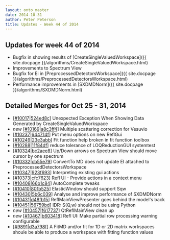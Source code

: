 ```yaml
---
layout: onto_master
date: 2014-10-31
author: Peter Peterson
title: Updates - Week 44 of 2014
---
```

Updates for week 44 of 2014
---------------------------
* Bugfix in showing results of [CreateSingleValuedWorkspace]({{ site.docpage }}/algorithms/CreateSingleValuedWorkspace.html)
* Improvements to Spectrum View
* Bugfix for Ei in [PreprocessedDetectorsWorkspace]({{ site.docpage }}/algorithms/PreprocessedDetectorsWorkspace.html)
* Performance improvements in [SXDMDNorm]({{ site.docpage }}/algorithms/SXDMDNorm.html)

Detailed Merges for Oct 25 - 31, 2014
-------------------------------------
* \[[#10017](http://trac.mantidproject.org/mantid/ticket/10017)\|[524ed8c](https://github.com/mantidproject/mantid/commit/524ed8c04b0fa517a4f6b558df913af6330bb9a3)\] Unexpected Exception When Showing Data Generated by CreateSingleValuedWorkspace
* *new* \[[#10169](http://trac.mantidproject.org/mantid/ticket/10169)\|[a8c3ff4](https://github.com/mantidproject/mantid/commit/a8c3ff4a158aedbb8faa60fb43cf62b0b909cebb)\] Multiple scattering correction for Vesuvio
* \[[#10237](http://trac.mantidproject.org/mantid/ticket/10237)\|[644714f](https://github.com/mantidproject/mantid/commit/644714f30ffb0612ddd8dca6737907316d4a6cf6)\] Put menu options on new ReflGui
* \[[#10249](http://trac.mantidproject.org/mantid/ticket/10249)\|[23e3abb](https://github.com/mantidproject/mantid/commit/23e3abb26373dd6713311b82291f043efcf82daa)\] Fit function help broken in fit function toolbox
* \[[#10288](http://trac.mantidproject.org/mantid/ticket/10288)\|[11f84df](https://github.com/mantidproject/mantid/commit/11f84df22ba334036554eefa00da2fb2883e99f9)\] reduce tolerance of LOQReductionGUI systemtest
* \[[#10324](http://trac.mantidproject.org/mantid/ticket/10324)\|[bc2aee8](https://github.com/mantidproject/mantid/commit/bc2aee8b4d3abc941de1f558795741c00da85f7f)\] Up/Down arrows on Spectrum View should move cursor by one spectrum
* \[[#10332](http://trac.mantidproject.org/mantid/ticket/10332)\|[cb55e79](https://github.com/mantidproject/mantid/commit/cb55e79c1ab4e0ff4365c76a5590eab843aa7386)\] ConvertTo MD does not update EI attached to PreprocessedDetectorsWorkspace
* \[[#10347](http://trac.mantidproject.org/mantid/ticket/10347)\|[923f693](https://github.com/mantidproject/mantid/commit/923f69300554dfb498411c0aeae71201673ed18f)\] Interpreting existing gui actions
* \[[#10373](http://trac.mantidproject.org/mantid/ticket/10373)\|[cfc7623](https://github.com/mantidproject/mantid/commit/cfc762345e2c97b5b44bcc6520b825ff489257e3)\] Refl UI - Provide actions in a context menu
* \[[#10408](http://trac.mantidproject.org/mantid/ticket/10408)\|[66b1c84](https://github.com/mantidproject/mantid/commit/66b1c84c41c28fb6259e9cc25706a0a6823908e4)\] AutoComplete tweaks
* \[[#10410](http://trac.mantidproject.org/mantid/ticket/10410)\|[801b525](https://github.com/mantidproject/mantid/commit/801b525f3ca643bd1e17825a69581ddc0df41fed)\] ElasticWindow should support Sqw
* \[[#10430](http://trac.mantidproject.org/mantid/ticket/10430)\|[5b6c039](https://github.com/mantidproject/mantid/commit/5b6c0390e8aee79639ad1050ed44d4aaae3216cf)\] Analyse and improve performance of SXDMDNorm
* \[[#10431](http://trac.mantidproject.org/mantid/ticket/10431)\|[d48fb15](https://github.com/mantidproject/mantid/commit/d48fb15186e08856c0a60b4ac6a543c06da1e211)\] ReflMainViewPresenter goes behind the model's back
* \[[#10451](http://trac.mantidproject.org/mantid/ticket/10451)\|[56759bd](https://github.com/mantidproject/mantid/commit/56759bd6be2cd9a3c4edbfa6c976f0cf864a5d75)\] IDR: S(Q,w) should not be using Python
* *new* \[[#10457](http://trac.mantidproject.org/mantid/ticket/10457)\|[f617737](https://github.com/mantidproject/mantid/commit/f6177374993d6fc9ab68926f04fe2b9f0b10218a)\] QtReflMainView clean up
* *new* \[[#10467](http://trac.mantidproject.org/mantid/ticket/10467)\|[b603418](https://github.com/mantidproject/mantid/commit/b6034187b804dbc629732bc85653724bf3c36262)\] Refl UI: Make partial row processing warning configurable
* \[[#9891](http://trac.mantidproject.org/mantid/ticket/9891)\|[d3a798f](https://github.com/mantidproject/mantid/commit/d3a798f289dee8b6f6dcf81791b1404e87590f13)\] A FitMD and/or fit for 1D or 2D matrix workspaces shoule be able to produce a workspace with fitting function values
